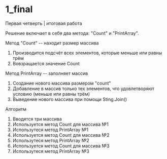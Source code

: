 # 1_final
Первая четверть | итоговая работа

Решение включает в себя два метода: "Count" и "PrintArray".

Метод "Count" -- находит размер массива
1. Производится подсчёт всех элементов, которые меньше или равны трём
2. Вовзращается значение Count

Метод PrintArray -- заполняет массив
1. Создание нового массива размером "count"
2. Добавление в массив только тех элементов, что удовлетворяют условию (меньше или равны трём)
3. Выведение нового массива при помощи Sting.Join()

Алгоритм
1. Вводятся три массива
2. Используется метод Count для массива №1
3. Использутеся метод PrintArray №1
4. Используется метод Count для массива №2
5. Использутеся метод PrintArray №2
6. Используется метод Count для массива №3
7. Использутеся метод PrintArray №3